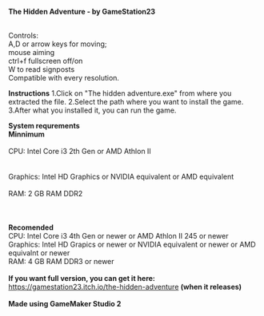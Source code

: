 **The Hidden Adventure - by GameStation23**

<br>
Controls:
<br>
A,D or arrow keys for moving;
<br>
mouse aiming
<br>
ctrl+f fullscreen off/on
<br>
W to read signposts
<br>
Compatible with every resolution.

**Instructions**
1.Click on "The hidden adventure.exe" from where you extracted the file.
2.Select the path where you want to install the game.
3.After what you installed it, you can run the game.

**System requrements**
<br>
**Minnimum**																																	
<br>
CPU: Intel Core i3 2th Gen or AMD Athlon II 																	
<br>																								
Graphics: Intel HD Graphics or NVIDIA equivalent or AMD equivalent						
<br>
RAM: 2 GB RAM	DDR2																																
<br>	
<br>
**Recomended**
<br>
CPU: Intel Core i3 4th Gen or newer or AMD Athlon II 245 or newer
<br>
Graphics: Intel HD Grapics or newer or NVIDIA equivalent or newer or AMD equivalnt or newer
<br>
RAM: 4 GB RAM DDR3 or newer
<br>
<br>
**If you want full version, you can get it here:** https://gamestation23.itch.io/the-hidden-adventure **(when it releases)**
<br>
<br>
**Made using GameMaker Studio 2**

